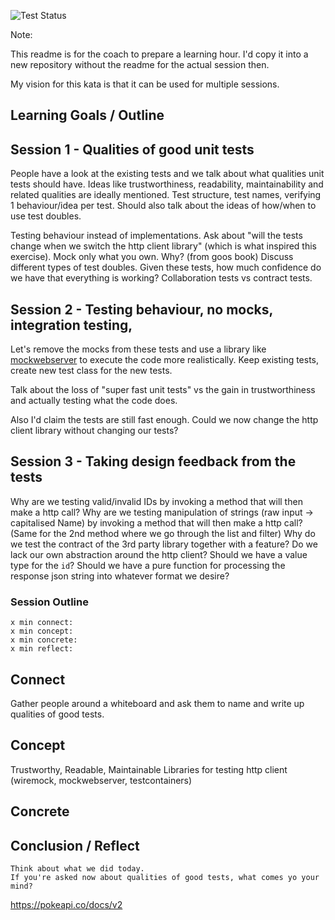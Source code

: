 ![Test Status](../../workflows/test/badge.svg)

Note: 

This readme is for the coach to prepare a learning hour.
I'd copy it into a new repository without the readme for the actual session then.

My vision for this kata is that it can be used for multiple sessions.

## Learning Goals / Outline

## Session 1 - Qualities of good unit tests

People have a look at the existing tests and we talk about what qualities unit tests should have.
Ideas like trustworthiness, readability, maintainability and related qualities are ideally mentioned.
Test structure, test names, verifying 1 behaviour/idea per test.
Should also talk about the ideas of how/when to use test doubles.

Testing behaviour instead of implementations.
Ask about "will the tests change when we switch the http client library" (which is what inspired this exercise).
Mock only what you own. Why? (from goos book)
Discuss different types of test doubles.
Given these tests, how much confidence do we have that everything is working?
Collaboration tests vs contract tests.


## Session 2 - Testing behaviour, no mocks, integration testing, 

Let's remove the mocks from these tests and use a library like [mockwebserver](https://github.com/square/okhttp/tree/master/mockwebserver) to execute the code more realistically.
Keep existing tests, create new test class for the new tests.

Talk about the loss of "super fast unit tests" vs the gain in trustworthiness and actually testing what the code does.

Also I'd claim the tests are still fast enough.
Could we now change the http client library without changing our tests?


## Session 3 - Taking design feedback from the tests

Why are we testing valid/invalid IDs by invoking a method that will then make a http call?
Why are we testing manipulation of strings (raw input -> capitalised Name) by invoking a method that will then make a http call? (Same for the 2nd method where we go through the list and filter)
Why do we test the contract of the 3rd party library together with a feature? 
Do we lack our own abstraction around the http client?
Should we have a value type for the `id`?
Should we have a pure function for processing the response json string into whatever format we desire?


### Session Outline

    x min connect: 
    x min concept: 
    x min concrete:
    x min reflect: 

## Connect

Gather people around a whiteboard and ask them to name and write up qualities of good tests.

## Concept

Trustworthy, Readable, Maintainable
Libraries for testing http client (wiremock, mockwebserver, testcontainers)

## Concrete



## Conclusion / Reflect

    Think about what we did today. 
    If you're asked now about qualities of good tests, what comes yo your mind?


https://pokeapi.co/docs/v2
